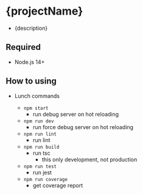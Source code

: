 # {projectName}

- {description}

## Required

- Node.js 14+

## How to using

- Lunch commands

  - `npm start`
    - run debug server on hot reloading
  - `npm run dev`
    - run force debug server on hot reloading
  - `npm run lint`
    - run lint
  - `npm run build`
    - run tsc
      - this only development, not production
  - `npm run test`
    - run jest
  - `npm run coverage`
    - get coverage report
